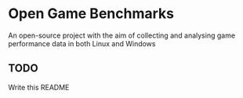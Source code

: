 <h1>Open Game Benchmarks</h1>

An open-source project with the aim of collecting and analysing game performance data in both Linux and Windows

<h2>TODO</h2>
Write this README

